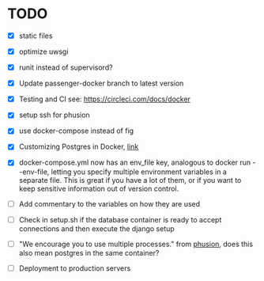 # TODO

- [x] static files

- [x] optimize uwsgi

- [x] runit instead of supervisord?

- [x] Update passenger-docker branch to latest version

- [x] Testing and CI see: https://circleci.com/docs/docker

- [x] setup ssh for phusion

- [x] use docker-compose instead of fig

- [x] Customizing Postgres in Docker, [link](https://osxdominion.wordpress.com/2015/01/25/customizing-postgres-in-docker/)

- [x] docker-compose.yml now has an env_file key, analogous to docker run --env-file, letting you specify multiple environment variables in a separate file. This is great if you have a lot of them, or if you want to keep sensitive information out of version control.

- [ ] Add commentary to the variables on how they are used

- [ ] Check in setup.sh if the database container is ready to accept connections
and then execute the django setup 

- [ ] "We encourage you to use multiple processes." from [phusion](http://phusion.github.io/baseimage-docker/), does this also mean postgres in the same container?

- [ ] Deployment to production servers
